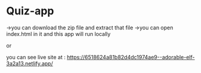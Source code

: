 # Quiz-app
->you can download the zip file and extract that file
->you can open index.html in it and this app will run locally

or

you can see live site at : https://6518624a81b82d4dc1974ae9--adorable-elf-3a2a13.netlify.app/
